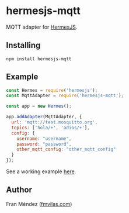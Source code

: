 # hermesjs-mqtt

MQTT adapter for [HermesJS](https://github.com/fmvilas/hermes).

## Installing

```
npm install hermesjs-mqtt
```

## Example

```js
const Hermes = require('hermesjs');
const MqttAdapter = require('hermesjs-mqtt');

const app = new Hermes();

app.addAdapter(MqttAdapter, {
  url: 'mqtt://test.mosquitto.org',
  topics: ['hola/+', 'adios/+'],
  config: {
    username: "username",
    password: "password",
    other_mqtt_config: "other_mqtt_config"
  }
});
```

See a working example [here](./example/index.js).

## Author

Fran Méndez ([fmvilas.com](https://fmvilas.com))
